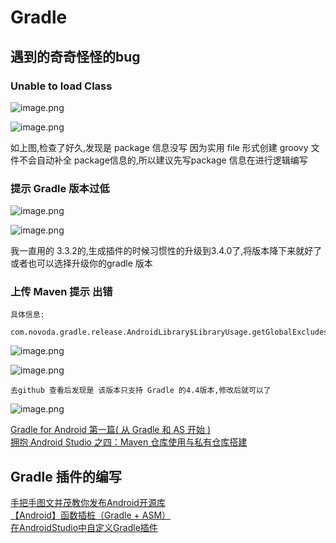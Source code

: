 # Gradle

## 遇到的奇奇怪怪的bug

### Unable to load Class

![image.png](https://upload-images.jianshu.io/upload_images/61189-6c18826b13b11a65.png)

![image.png](https://upload-images.jianshu.io/upload_images/61189-a6989c320df04b94.png)

如上图,检查了好久,发现是 package 信息没写
因为实用 file 形式创建 groovy 文件不会自动补全 package信息的,所以建议先写package 信息在进行逻辑编写

### 提示 Gradle 版本过低

![image.png](https://upload-images.jianshu.io/upload_images/61189-72f021adafbc2f2b.png)

![image.png](https://upload-images.jianshu.io/upload_images/61189-cf053f622899d3a6.png)

我一直用的 3.3.2的,生成插件的时候习惯性的升级到3.4.0了,将版本降下来就好了 
或者也可以选择升级你的gradle 版本

### 上传 Maven 提示 出错
    
    具体信息:
        com.novoda.gradle.release.AndroidLibrary$LibraryUsage.getGlobalExcludes()Ljava/util/Set

![image.png](https://upload-images.jianshu.io/upload_images/61189-dfe0cd2221f5fd94.png)

![image.png](https://upload-images.jianshu.io/upload_images/61189-4e899ec4553ac41a.png)

    去github 查看后发现是 该版本只支持 Gradle 的4.4版本,修改后就可以了

![image.png](https://upload-images.jianshu.io/upload_images/61189-f46267d91f8c6e67.png)

[Gradle for Android 第一篇( 从 Gradle 和 AS 开始 )](https://segmentfault.com/a/1190000004229002)</br>
[拥抱 Android Studio 之四：Maven 仓库使用与私有仓库搭建](http://kvh.io/cn/embrace-android-studio-maven-deploy.html)</br>
## Gradle 插件的编写
[手把手图文并茂教你发布Android开源库](https://blog.csdn.net/hejjunlin/article/details/52452220)</br>
[【Android】函数插桩（Gradle + ASM）](https://www.jianshu.com/p/16ed4d233fd1)</br>
[在AndroidStudio中自定义Gradle插件](https://blog.csdn.net/huachao1001/article/details/51810328)</br>
